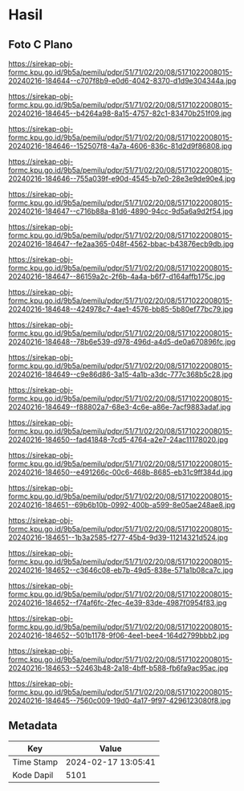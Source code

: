 # Hasil

## Foto C Plano

https://sirekap-obj-formc.kpu.go.id/9b5a/pemilu/pdpr/51/71/02/20/08/5171022008015-20240216-184644--c707f8b9-e0d6-4042-8370-d1d9e304344a.jpg

https://sirekap-obj-formc.kpu.go.id/9b5a/pemilu/pdpr/51/71/02/20/08/5171022008015-20240216-184645--b4264a98-8a15-4757-82c1-83470b251f09.jpg

https://sirekap-obj-formc.kpu.go.id/9b5a/pemilu/pdpr/51/71/02/20/08/5171022008015-20240216-184646--152507f8-4a7a-4606-836c-81d2d9f86808.jpg

https://sirekap-obj-formc.kpu.go.id/9b5a/pemilu/pdpr/51/71/02/20/08/5171022008015-20240216-184646--755a039f-e90d-4545-b7e0-28e3e9de90e4.jpg

https://sirekap-obj-formc.kpu.go.id/9b5a/pemilu/pdpr/51/71/02/20/08/5171022008015-20240216-184647--c716b88a-81d6-4890-94cc-9d5a6a9d2f54.jpg

https://sirekap-obj-formc.kpu.go.id/9b5a/pemilu/pdpr/51/71/02/20/08/5171022008015-20240216-184647--fe2aa365-048f-4562-bbac-b43876ecb9db.jpg

https://sirekap-obj-formc.kpu.go.id/9b5a/pemilu/pdpr/51/71/02/20/08/5171022008015-20240216-184647--86159a2c-2f6b-4a4a-b6f7-d164affb175c.jpg

https://sirekap-obj-formc.kpu.go.id/9b5a/pemilu/pdpr/51/71/02/20/08/5171022008015-20240216-184648--424978c7-4ae1-4576-bb85-5b80ef77bc79.jpg

https://sirekap-obj-formc.kpu.go.id/9b5a/pemilu/pdpr/51/71/02/20/08/5171022008015-20240216-184648--78b6e539-d978-496d-a4d5-de0a670896fc.jpg

https://sirekap-obj-formc.kpu.go.id/9b5a/pemilu/pdpr/51/71/02/20/08/5171022008015-20240216-184649--c9e86d86-3a15-4a1b-a3dc-777c368b5c28.jpg

https://sirekap-obj-formc.kpu.go.id/9b5a/pemilu/pdpr/51/71/02/20/08/5171022008015-20240216-184649--f88802a7-68e3-4c6e-a86e-7acf9883adaf.jpg

https://sirekap-obj-formc.kpu.go.id/9b5a/pemilu/pdpr/51/71/02/20/08/5171022008015-20240216-184650--fad41848-7cd5-4764-a2e7-24ac11178020.jpg

https://sirekap-obj-formc.kpu.go.id/9b5a/pemilu/pdpr/51/71/02/20/08/5171022008015-20240216-184650--e491266c-00c6-468b-8685-eb31c9ff384d.jpg

https://sirekap-obj-formc.kpu.go.id/9b5a/pemilu/pdpr/51/71/02/20/08/5171022008015-20240216-184651--69b6b10b-0992-400b-a599-8e05ae248ae8.jpg

https://sirekap-obj-formc.kpu.go.id/9b5a/pemilu/pdpr/51/71/02/20/08/5171022008015-20240216-184651--1b3a2585-f277-45b4-9d39-11214321d524.jpg

https://sirekap-obj-formc.kpu.go.id/9b5a/pemilu/pdpr/51/71/02/20/08/5171022008015-20240216-184652--c3646c08-eb7b-49d5-838e-571a1b08ca7c.jpg

https://sirekap-obj-formc.kpu.go.id/9b5a/pemilu/pdpr/51/71/02/20/08/5171022008015-20240216-184652--f74af6fc-2fec-4e39-83de-4987f0954f83.jpg

https://sirekap-obj-formc.kpu.go.id/9b5a/pemilu/pdpr/51/71/02/20/08/5171022008015-20240216-184652--501b1178-9f06-4ee1-bee4-164d2799bbb2.jpg

https://sirekap-obj-formc.kpu.go.id/9b5a/pemilu/pdpr/51/71/02/20/08/5171022008015-20240216-184653--52463b48-2a18-4bff-b588-fb6fa9ac95ac.jpg

https://sirekap-obj-formc.kpu.go.id/9b5a/pemilu/pdpr/51/71/02/20/08/5171022008015-20240216-184645--7560c009-19d0-4a17-9f97-4296123080f8.jpg


## Metadata

| Key        | Value               |
| ---------- | ------------------- |
| Time Stamp | 2024-02-17 13:05:41 |
| Kode Dapil | 5101                |



